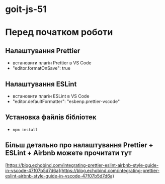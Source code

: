 # goit-js-51

# Перед початком роботи

## Налаштування Prettier

- встановити плагін Prettier в VS Code
- "editor.formatOnSave": true

## Налаштування ESLint

- встановити плагін ESLint в VS Code
- "editor.defaultFormatter": "esbenp.prettier-vscode"

## Установка файлів бібліотек

- `npm install`

## Більш детально про налаштування Prettier + ESLint + Airbnb можете прочитати тут

[https://blog.echobind.com/integrating-prettier-eslint-airbnb-style-guide-in-vscode-47f07b5d7d6a](https://blog.echobind.com/integrating-prettier-eslint-airbnb-style-guide-in-vscode-47f07b5d7d6a)
